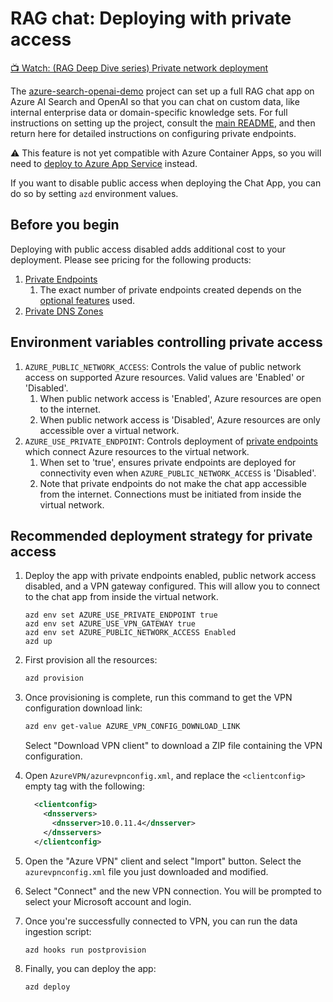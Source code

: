 <!--
---
name: RAG chat with private endpoints
description: Configure access to a chat app so that it's only accessible from private endpoints.
languages:
- python
- typescript
- bicep
- azdeveloper
products:
- azure-openai
- azure-cognitive-search
- azure-app-service
- azure
page_type: sample
urlFragment: azure-search-openai-demo-private-access
---
-->

# RAG chat: Deploying with private access

[📺 Watch: (RAG Deep Dive series) Private network deployment](https://www.youtube.com/watch?v=08wtL1eB15g)

The [azure-search-openai-demo](/) project can set up a full RAG chat app on Azure AI Search and OpenAI so that you can chat on custom data, like internal enterprise data or domain-specific knowledge sets. For full instructions on setting up the project, consult the [main README](/README.md), and then return here for detailed instructions on configuring private endpoints.

⚠️ This feature is not yet compatible with Azure Container Apps, so you will need to [deploy to Azure App Service](./azure_app_service.md) instead.

If you want to disable public access when deploying the Chat App, you can do so by setting `azd` environment values.

## Before you begin

Deploying with public access disabled adds additional cost to your deployment. Please see pricing for the following products:

1. [Private Endpoints](https://azure.microsoft.com/pricing/details/private-link/)
    1. The exact number of private endpoints created depends on the [optional features](./deploy_features.md) used.
1. [Private DNS Zones](https://azure.microsoft.com/pricing/details/dns/)

## Environment variables controlling private access

1. `AZURE_PUBLIC_NETWORK_ACCESS`: Controls the value of public network access on supported Azure resources. Valid values are 'Enabled' or 'Disabled'.
    1. When public network access is 'Enabled', Azure resources are open to the internet.
    1. When public network access is 'Disabled', Azure resources are only accessible over a virtual network.
1. `AZURE_USE_PRIVATE_ENDPOINT`: Controls deployment of [private endpoints](https://learn.microsoft.com/azure/private-link/private-endpoint-overview) which connect Azure resources to the virtual network.
    1. When set to 'true', ensures private endpoints are deployed for connectivity even when `AZURE_PUBLIC_NETWORK_ACCESS` is 'Disabled'.
    1. Note that private endpoints do not make the chat app accessible from the internet. Connections must be initiated from inside the virtual network.

## Recommended deployment strategy for private access

1. Deploy the app with private endpoints enabled, public network access disabled, and a VPN gateway configured. This will allow you to connect to the chat app from inside the virtual network.

    ```shell
    azd env set AZURE_USE_PRIVATE_ENDPOINT true
    azd env set AZURE_USE_VPN_GATEWAY true
    azd env set AZURE_PUBLIC_NETWORK_ACCESS Enabled
    azd up
    ```

2. First provision all the resources:

    ```bash
    azd provision
    ```

3. Once provisioning is complete, run this command to get the VPN configuration download link:

    ```bash
    azd env get-value AZURE_VPN_CONFIG_DOWNLOAD_LINK
    ```

    Select "Download VPN client" to download a ZIP file containing the VPN configuration.

4. Open `AzureVPN/azurevpnconfig.xml`, and replace the `<clientconfig>` empty tag with the following:

    ```xml
      <clientconfig>
        <dnsservers>
          <dnsserver>10.0.11.4</dnsserver>
        </dnsservers>
      </clientconfig>
    ```

5. Open the "Azure VPN" client and select "Import" button. Select the `azurevpnconfig.xml` file you just downloaded and modified.

6. Select "Connect" and the new VPN connection. You will be prompted to select your Microsoft account and login.

7. Once you're successfully connected to VPN, you can run the data ingestion script:

    ```bash
    azd hooks run postprovision
    ```

8. Finally, you can deploy the app:

    ```bash
    azd deploy
    ```
